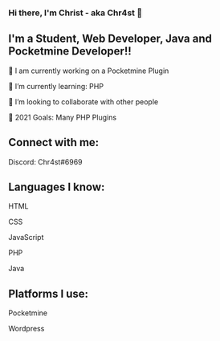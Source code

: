 ### Hi there, I'm Christ - aka Chr4st 👋

## I'm a Student, Web Developer, Java and Pocketmine Developer!!

🔭 I am currently working on a Pocketmine Plugin

🌱 I’m currently learning: PHP

👯 I’m looking to collaborate with other people

🥅 2021 Goals: Many PHP Plugins


## Connect with me:
Discord: Chr4st#6969


## Languages I know:
HTML

CSS

JavaScript

PHP

Java

## Platforms I use:

Pocketmine

Wordpress


<!---
Chr4st/Chr4st is a ✨ special ✨ repository because its `README.md` (this file) appears on your GitHub profile.
You can click the Preview link to take a look at your changes.
--->
